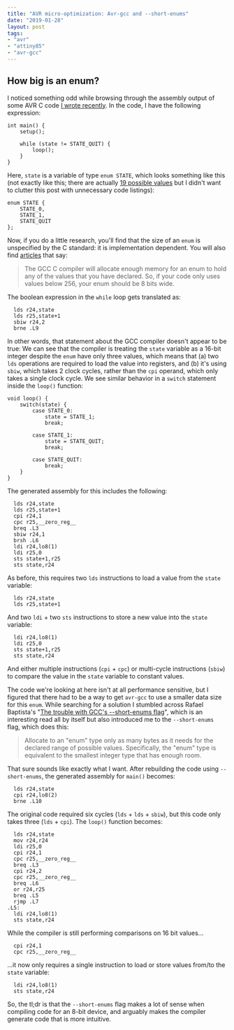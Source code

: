 ```yaml
---
title: "AVR micro-optimization: Avr-gcc and --short-enums"
date: "2019-01-28"
layout: post
tags:
- "avr"
- "attiny85"
- "avr-gcc"
---
```


## How big is an enum?

I noticed something odd while browsing through the assembly output of some AVR C code [I wrote recently][pipower]. In the code, I have the following expression:

[pipower]: |filename|2019-01-19-pipower-a-raspberry-pi-ups.md

    int main() {
        setup();

        while (state != STATE_QUIT) {
            loop();
        }
    }

Here, `state` is a variable of type `enum STATE`, which looks something like this (not exactly like this; there are actually [19 possible values][states.h] but I didn't want to clutter this post with unnecessary code listings):

[states.h]: https://github.com/larsks/pipower/blob/master/states.h

    enum STATE {
        STATE_0,
        STATE_1,
        STATE_QUIT
    };

Now, if you do a little research, you'll find that the size of an `enum` is unspecified by the C standard: it is implementation dependent. You will also find [articles](https://www.embedded.fm/blog/2016/6/28/how-big-is-an-enum) that say:

> The GCC C compiler will allocate enough memory for an enum to hold any of the values that you have declared. So, if your code only uses values below 256, your enum should be 8 bits wide.

The boolean expression in the `while` loop gets translated as:

      lds r24,state
      lds r25,state+1
      sbiw r24,2
      brne .L9

In other words, that statement about the GCC compiler doesn't appear to be true: We can see that the compiler is treating the `state` variable as a 16-bit integer despite the `enum` have only three values, which means that (a) two `lds` operations are required to load the value into registers, and (b) it's using `sbiw`, which takes 2 clock cycles, rather than the `cpi` operand, which only takes a single clock cycle.  We see similar behavior in a `switch` statement inside the `loop()` function:

    void loop() {
        switch(state) {
            case STATE_0:
                state = STATE_1;
                break;

            case STATE_1:
                state = STATE_QUIT;
                break;

            case STATE_QUIT:
                break;
        }
    }

The generated assembly for this includes the following:

      lds r24,state
      lds r25,state+1
      cpi r24,1
      cpc r25,__zero_reg__
      breq .L3
      sbiw r24,1
      brsh .L6
      ldi r24,lo8(1)
      ldi r25,0
      sts state+1,r25
      sts state,r24

As before, this requires two `lds` instructions to load a value from the `state` variable:

      lds r24,state
      lds r25,state+1

And two `ldi` + two `sts` instructions to store a new value into the `state` variable:

      ldi r24,lo8(1)
      ldi r25,0
      sts state+1,r25
      sts state,r24

And either multiple instructions (`cpi` + `cpc`) or multi-cycle instructions (`sbiw`) to compare the value in the `state` variable to constant values.

The code we're looking at here isn't at all performance sensitive, but I figured that there had to be a way to get `avr-gcc` to use a smaller data size for this `enum`.  While searching for a solution I stumbled across Rafael Baptista's "[The trouble with GCC's --short-enums flag](https://oroboro.com/short-enum/)", which is an interesting read all by itself but also introduced me to the `--short-enums` flag, which does this:

> Allocate to an "enum" type only as many bytes as it needs for the declared range
> of possible values.  Specifically, the "enum" type is equivalent to the smallest
> integer type that has enough room.

That sure sounds like exactly what I want.  After rebuilding the code using `--short-enums`, the generated assembly for `main()` becomes:

      lds r24,state
      cpi r24,lo8(2)
      brne .L10

The original code required six cycles (`lds` + `lds` + `sbiw`), but this code only takes three (`lds` + `cpi`). The `loop()` function becomes:

      lds r24,state
      mov r24,r24
      ldi r25,0
      cpi r24,1
      cpc r25,__zero_reg__
      breq .L3
      cpi r24,2
      cpc r25,__zero_reg__
      breq .L6
      or r24,r25
      breq .L5
      rjmp .L7
    .L5:
      ldi r24,lo8(1)
      sts state,r24

While the compiler is still performing comparisons on 16 bit values...

      cpi r24,1
      cpc r25,__zero_reg__

...it now only requires a single instruction to load or store values from/to the `state` variable:

      ldi r24,lo8(1)
      sts state,r24

So, the tl;dr is that the `--short-enums` flag makes a lot of sense when compiling code for an 8-bit device, and arguably makes the compiler generate code that is more intuitive.
